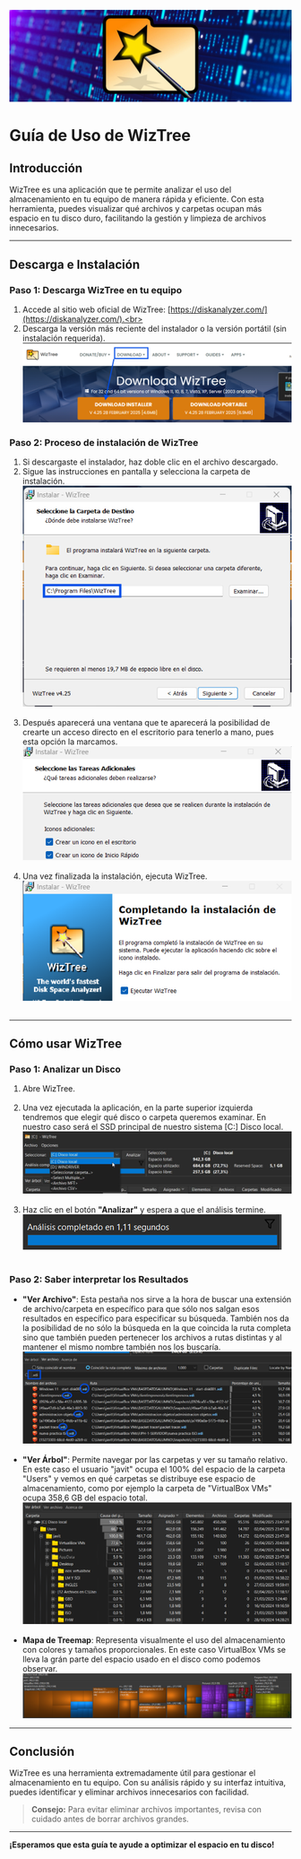 ![Foto de cabecera de pagina](imagenes/wiztreefotocabeceraa.jpg)

# Guía de Uso de WizTree

## Introducción

WizTree es una aplicación que te permite analizar el uso del almacenamiento en tu equipo de manera rápida y eficiente. Con esta herramienta, puedes visualizar qué archivos y carpetas ocupan más espacio en tu disco duro, facilitando la gestión y limpieza de archivos innecesarios.

---

## Descarga e Instalación

### Paso 1: Descarga WizTree en tu equipo

1. Accede al sitio web oficial de WizTree: [https://diskanalyzer.com/](https://diskanalyzer.com/).<br><br>
2. Descarga la versión más reciente del instalador o la versión portátil (sin instalación requerida).
   ![Instalación de WizTree](imagenes/fotoinstalacionwiztree.png)

### Paso 2: Proceso de instalación de WizTree

1. Si descargaste el instalador, haz doble clic en el archivo descargado.
   <br>
2. Sigue las instrucciones en pantalla y selecciona la carpeta de instalación.
   ![Instalación de WizTree](imagenes/instalacionwiztree.png)<br><br>
3. Después aparecerá una ventana que te aparecerá la posibilidad de crearte un acceso directo en el escritorio para tenerlo a mano, pues esta opción la marcamos.
   ![foto ejecucion app](imagenes/instalacion.png)<br><br>
4. Una vez finalizada la instalación, ejecuta WizTree.
   ![foto ejecucion app](imagenes/ejecutarlaapp.png)<br><br>

---

## Cómo usar WizTree

### Paso 1: Analizar un Disco

1. Abre WizTree.<br><br>
2. Una vez ejecutada la aplicación, en la parte superior izquierda tendremos que elegir qué disco o carpeta queremos examinar. En nuestro caso será el SSD principal de nuestro sistema [C:] Disco local.<br>![vista previa](imagenes/vistaprincipal.png)<br><br>
3. Haz clic en el botón **"Analizar"** y espera a que el análisis termine.
   ![vista previa](imagenes/foto.png)<br><br>

### Paso 2: Saber interpretar los Resultados

- **"Ver Archivo"**: Esta pestaña nos sirve a la hora de buscar una extensión de archivo/carpeta en específico para que sólo nos salgan esos resultados en específico para especificar su búsqueda. También nos da la posibilidad de no sólo la búsqueda en la que coincida la ruta completa sino que también pueden pertenecer los archivos a rutas distintas y al mantener el mismo nombre también nos los buscaría.
  ![vista previa](imagenes/captura.png)<br><br>
- **"Ver Árbol"**: Permite navegar por las carpetas y ver su tamaño relativo. En este caso el usuario "javit" ocupa el 100% del espacio de la carpeta "Users" y vemos en qué carpetas se distribuye ese espacio de almacenamiento, como por ejemplo la carpeta de "VirtualBox VMs" ocupa 358,6 GB del espacio total.
  ![vista previa](imagenes/capturaarbol.png)<br><br>
- **Mapa de Treemap**: Representa visualmente el uso del almacenamiento con colores y tamaños proporcionales. En este caso VirtualBox VMs se lleva la grán parte del espacio usado en el disco como podemos observar.
  ![vista previa](imagenes/capturasi.png)<br>

---

## Conclusión

WizTree es una herramienta extremadamente útil para gestionar el almacenamiento en tu equipo. Con su análisis rápido y su interfaz intuitiva, puedes identificar y eliminar archivos innecesarios con facilidad.

> **Consejo:** Para evitar eliminar archivos importantes, revisa con cuidado antes de borrar archivos grandes.

---

**¡Esperamos que esta guía te ayude a optimizar el espacio en tu disco!**

